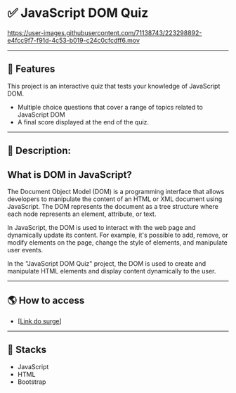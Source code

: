 #  ✅ JavaScript DOM Quiz

https://user-images.githubusercontent.com/71138743/223298892-e4fcc9f7-f91d-4c53-b019-c24c0cfcdff6.mov

---

## 🎯 Features


This project is an interactive quiz that tests your knowledge of JavaScript DOM.

- Multiple choice questions that cover a range of topics related to JavaScript DOM
- A final score displayed at the end of the quiz.

---

## 📝 Description:


## What is DOM in JavaScript?

The Document Object Model (DOM) is a programming interface that allows developers to manipulate the content of an HTML or XML document using JavaScript. The DOM represents the document as a tree structure where each node represents an element, attribute, or text.

In JavaScript, the DOM is used to interact with the web page and dynamically update its content. For example, it's possible to add, remove, or modify elements on the page, change the style of elements, and manipulate user events.

In the "JavaScript DOM Quiz" project, the DOM is used to create and manipulate HTML elements and display content dynamically to the user.

---

## 🌎 How to access

- [[Link do surge](https://rad-alpaca-58f33c.netlify.app/)]

---

## 🚀 Stacks

-   JavaScript
-   HTML
-   Bootstrap
